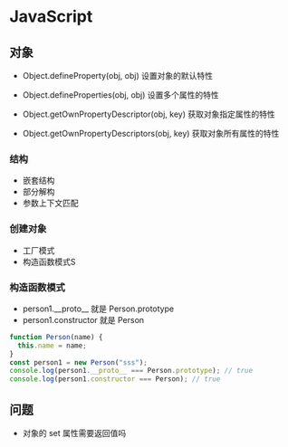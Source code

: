 # JavaScript

## 对象

- Object.defineProperty(obj, obj) 设置对象的默认特性
- Object.defineProperties(obj, obj) 设置多个属性的特性

- Object.getOwnPropertyDescriptor(obj, key) 获取对象指定属性的特性
- Object.getOwnPropertyDescriptors(obj, key) 获取对象所有属性的特性

### 结构

- 嵌套结构
- 部分解构
- 参数上下文匹配

### 创建对象

- 工厂模式
- 构造函数模式S

### 构造函数模式

- person1.\_\_proto\_\_ 就是 Person.prototype
- person1.constructor 就是 Person

```js
function Person(name) {
  this.name = name;
}
const person1 = new Person("sss");
console.log(person1.__proto__ === Person.prototype); // true
console.log(person1.constructor === Person); // true
```

## 问题

- 对象的 set 属性需要返回值吗
